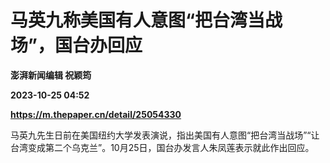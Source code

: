 # 马英九称美国有人意图“把台湾当战场”，国台办回应
**澎湃新闻编辑 祝颖筠**

**2023-10-25 04:52**

**https://m.thepaper.cn/detail/25054330**

马英九先生日前在美国纽约大学发表演说，指出美国有人意图“把台湾当战场”“让台湾变成第二个乌克兰”。10月25日，国台办发言人朱凤莲表示就此作出回应。